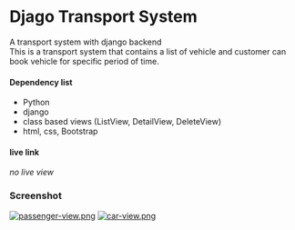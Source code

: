 # Djago Transport System
A transport system with django backend <br>
This is a transport system that contains a list of vehicle and customer can book vehicle for specific period of time.
#### Dependency list

- Python
- django
- class based views (ListView, DetailView, DeleteView)
- html, css, Bootstrap

#### live link
_no live view_

### Screenshot
[![passenger-view.png](https://i.postimg.cc/1tjc0NLJ/passenger-view.png)](https://postimg.cc/S2cMkjQM)
[![car-view.png](https://i.postimg.cc/RFFLnTbW/car-view.png)](https://postimg.cc/DW9X91hh)
